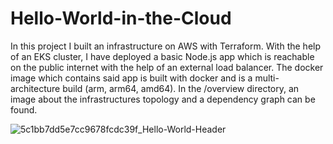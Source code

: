 # Hello-World-in-the-Cloud

In this project I built an infrastructure on AWS with Terraform. With the help of an EKS cluster, I have deployed a basic Node.js app which is reachable on the public internet with the help of an external load balancer. The docker image which contains said app is built with docker and is a multi-architecture build (arm, arm64, amd64). In the /overview directory, an image about the infrastructures topology and a dependency graph can be found.

![5c1bb7dd5e7cc9678fcdc39f_Hello-World-Header](https://github.com/BalintGeri/Hello-World-in-the-Cloud/assets/109275872/58b1196a-3a9c-4c49-afa4-03a804869152)
